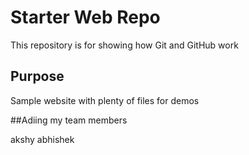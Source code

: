 # Starter Web Repo

This repository is for showing how Git and GitHub work

## Purpose

Sample website with plenty of files for demos

##Adiing my team members

akshy abhishek